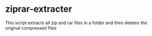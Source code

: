 # ziprar-extracter
This script extracts all zip and rar files in a folder and then deletes the original compressed files
